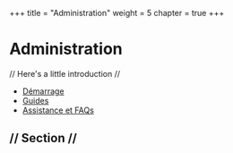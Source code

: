 +++
title = "Administration"
weight = 5
chapter = true
+++

# Administration

// Here's a little introduction //

- [Démarrage]()
- [Guides]()
- [Assistance et FAQs]()

## // Section //
